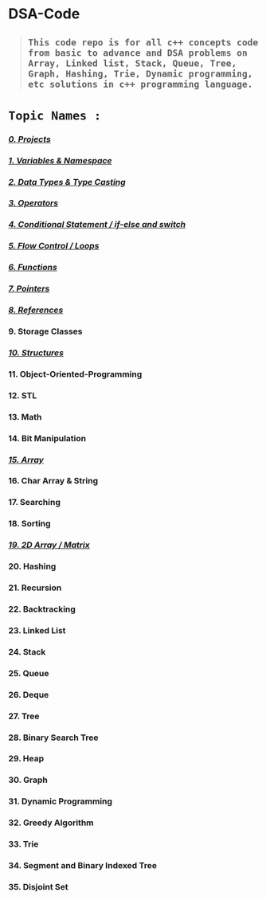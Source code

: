 # **DSA-Code**
> ## **`This code repo is for all c++ concepts code from basic to advance and DSA problems on Array, Linked list, Stack, Queue, Tree, Graph, Hashing, Trie, Dynamic programming, etc solutions in c++ programming language.`**


# **`Topic Names :`**
### [**_0. Projects_**](./Projects/ "Projects")    <br/>
### [**_1. Variables & Namespace_**](./Variables%20%26%20Namespaces/ "Variables & Namespace")    <br/>
### [**_2. Data Types & Type Casting_**](./Data%20Types%20%26%20Type%20Casting/ "Data Types & Type Casting")    <br/>
### [**_3. Operators_**](./Operators/ "Operators")    <br/>
### [**_4. Conditional Statement / if-else and switch_**](./Selections%20or%20Conditionals%20Statements/ "Conditional Statement")   <br/>
### [**_5. Flow Control / Loops_**](./Loops/ "Loops")    <br/>
### [**_6. Functions_**](./Functions "Functions")    <br/>
### [**_7. Pointers_**](./Pointers "Pointers")    <br/>
### [**_8. References_**](./Reference "References")    <br/>
### 9. Storage Classes   <br/>
### [**_10. Structures_**](./Structure "Structure")    <br/>
### 11. Object-Oriented-Programming    <br/>
### 12. STL  <br/>
### 13. Math   <br/>
### 14. Bit Manipulation   <br/>
### [**_15. Array_**](./Array "Array")    <br/>
### 16. Char Array & String   <br/>
### 17. Searching    <br/>
### 18. Sorting    <br/>
### [**_19. 2D Array / Matrix_**](./2D%20Array%20 "2D Array")    <br/>
### 20. Hashing   <br/>
### 21. Recursion  <br/>
### 22. Backtracking   <br/>
### 23. Linked List   <br/>
### 24. Stack    <br/>
### 25. Queue   <br/>
### 26. Deque   <br/>
### 27. Tree   <br/>
### 28. Binary Search Tree    <br/>
### 29. Heap   <br/>
### 30. Graph   <br/>
### 31. Dynamic Programming    <br/>
### 32. Greedy Algorithm    <br/>
### 33. Trie   <br/>
### 34. Segment and Binary Indexed Tree  <br/>
### 35. Disjoint Set   <br/>

